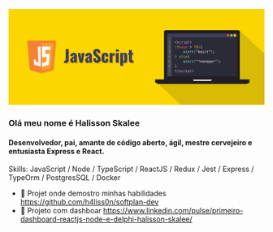 
![Desenvolvedor, pai, amante de código aberto, ágil, mestre cervejeiro e entusiasta Express e React.](https://github.com/h4liss0n/h4liss0n/blob/main/javascript.png)
### Olá meu nome é Halisson Skalee 
#### Desenvolvedor, pai, amante de código aberto, ágil, mestre cervejeiro e entusiasta Express e React.






Skills:  JavaScript / Node / TypeScript / ReactJS / Redux / Jest / Express / TypeOrm / PostgresSQL / Docker


- 🔭 Projet onde demostro minhas habilidades https://github.com/h4liss0n/softplan-dev
- 🔭 Projeto com dashboar https://www.linkedin.com/pulse/primeiro-dashboard-reactjs-node-e-delphi-halisson-skalee/





